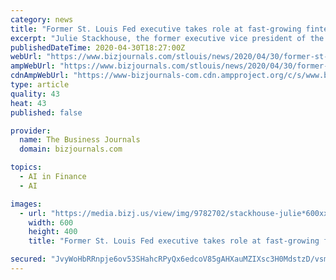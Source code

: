```yaml
---
category: news
title: "Former St. Louis Fed executive takes role at fast-growing fintech startup"
excerpt: "Julie Stackhouse, the former executive vice president of the Federal Reserve Bank of St. Louis, has taken a role with a fast-growing St. Louis startup. Stackhouse, who retired from the St. Louis Fed in February,"
publishedDateTime: 2020-04-30T18:27:00Z
webUrl: "https://www.bizjournals.com/stlouis/news/2020/04/30/former-st-louis-fed-executive-takes-role-at-fast.html"
ampWebUrl: "https://www.bizjournals.com/stlouis/news/2020/04/30/former-st-louis-fed-executive-takes-role-at-fast.amp.html"
cdnAmpWebUrl: "https://www-bizjournals-com.cdn.ampproject.org/c/s/www.bizjournals.com/stlouis/news/2020/04/30/former-st-louis-fed-executive-takes-role-at-fast.amp.html"
type: article
quality: 43
heat: 43
published: false

provider:
  name: The Business Journals
  domain: bizjournals.com

topics:
  - AI in Finance
  - AI

images:
  - url: "https://media.bizj.us/view/img/9782702/stackhouse-julie*600xx797-532-116-43.jpg"
    width: 600
    height: 400
    title: "Former St. Louis Fed executive takes role at fast-growing fintech startup"

secured: "JvyWoHbRRnpje6ov53SHahcRPyQx6edcoV85gAHXauMZIXsc3H0MdstzD/vsmTxtnnNrECAQsFnrejcGHDH8hsCc34ZB/NT+sZnYLgdMa+XAVxKiuVhCbBr8QKToWYR4gIJQhwwNH3y3mNcRMFRxI1hbx3BBceM1+6xNVEZgtTJ+iJFQOelZjLoN3O95LVaqA6ko1OH5bLijkDB0qedF0fQaDVnMOjJVpePVAW51XozV6/j30/kKsQdhi4p8Zgm8DCtHShdwjbjHEzl5wBGraH8+dmTIy1uQst2SDZKfg25npvQjyJ5aGoE8qHla4C0J;kyAB5DLmEsvGraTCVxEb/g=="
---
```


